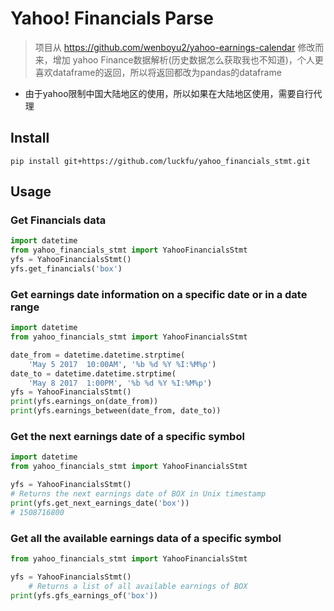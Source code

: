 # Yahoo! Financials Parse

> 项目从 https://github.com/wenboyu2/yahoo-earnings-calendar 修改而来，增加 yahoo Finance数据解析(历史数据怎么获取我也不知道)，个人更喜欢dataframe的返回，所以将返回都改为pandas的dataframe
* 由于yahoo限制中国大陆地区的使用，所以如果在大陆地区使用，需要自行代理

## Install
```
pip install git+https://github.com/luckfu/yahoo_financials_stmt.git
```
## Usage

### Get Financials data

```py
import datetime
from yahoo_financials_stmt import YahooFinancialsStmt 
yfs = YahooFinancialsStmt()
yfs.get_financials('box')
```

### Get earnings date information on a specific date or in a date range
```python
import datetime
from yahoo_financials_stmt import YahooFinancialsStmt

date_from = datetime.datetime.strptime(
    'May 5 2017  10:00AM', '%b %d %Y %I:%M%p')
date_to = datetime.datetime.strptime(
    'May 8 2017  1:00PM', '%b %d %Y %I:%M%p')
yfs = YahooFinancialsStmt()
print(yfs.earnings_on(date_from))
print(yfs.earnings_between(date_from, date_to))
```



### Get the next earnings date of a specific symbol
```python
import datetime
from yahoo_financials_stmt import YahooFinancialsStmt

yfs = YahooFinancialsStmt()
# Returns the next earnings date of BOX in Unix timestamp
print(yfs.get_next_earnings_date('box'))
# 1508716800
```

### Get all the available earnings data of a specific symbol
```python
from yahoo_financials_stmt import YahooFinancialsStmt

yfs = YahooFinancialsStmt()
    # Returns a list of all available earnings of BOX
print(yfs.gfs_earnings_of('box'))
```


